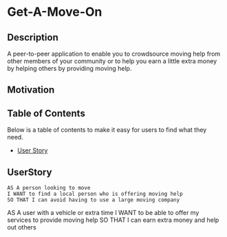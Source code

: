 # Get-A-Move-On

## Description
A peer-to-peer application to enable you to crowdsource moving help from other members of your community or to help you earn a little extra money by helping others by providing moving help.


## Motivation


## Table of Contents

Below is a table of contents to make it easy for users to find what they need.

- [User Story](#UserStory)

## UserStory
```
AS A person looking to move
I WANT to find a local person who is offering moving help 
SO THAT I can avoid having to use a large moving company
```
AS A user with a vehicle or extra time 
I WANT to be able to offer my services to provide moving help
SO THAT I can earn extra money and help out others
